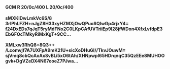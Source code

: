 #### GCM R 20/0c/400 L 20/0c/400
**sMXKIDwLmkVc6S/8**<br/>**3rlPhLFZH+nJgZ8H33xyHZMXjOwQPuoSQlwGp4rjxY4=**<br/>**f24DxEDs7qJqT5ryMdFNo2C0LKpCAfUVTriiEp9I28jfWDon4XfxLvfdpE3EbGFOcTMkyRiMxKgT+9CC...**<br/><br/>
**XMLxw3RhQ8+8Q3++**<br/>**/Lcomvjf7A7UXFpA9mK21U+sicXoDHuGl//TkvJOuwM=**<br/>**sjVmq8cbQcAxAxSvBLi5xO6tAh/XHNpwpI65HDrqnqC35QzEEe8MUHOOgvk+DgVZeDX4N67ooeZ7PJwa...**